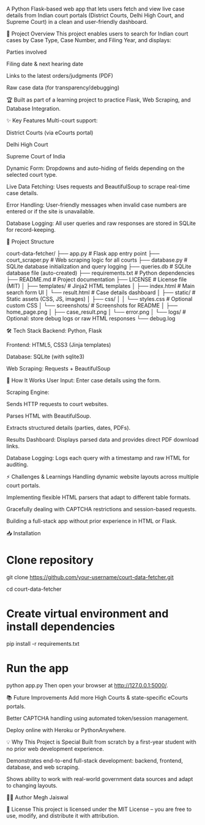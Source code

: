 A Python Flask-based web app that lets users fetch and view live case details from Indian court portals (District Courts, Delhi High Court, and Supreme Court) in a clean and user-friendly dashboard.

📌 Project Overview
This project enables users to search for Indian court cases by Case Type, Case Number, and Filing Year, and displays:

Parties involved

Filing date & next hearing date

Links to the latest orders/judgments (PDF)

Raw case data (for transparency/debugging)

🏆 Built as part of a learning project to practice Flask, Web Scraping, and Database Integration.

✨ Key Features
Multi-court support:

District Courts (via eCourts portal)

Delhi High Court

Supreme Court of India

Dynamic Form: Dropdowns and auto-hiding of fields depending on the selected court type.

Live Data Fetching: Uses requests and BeautifulSoup to scrape real-time case details.

Error Handling: User-friendly messages when invalid case numbers are entered or if the site is unavailable.

Database Logging: All user queries and raw responses are stored in SQLite for record-keeping.

📂 Project Structure

court-data-fetcher/
├── app.py                     # Flask app entry point
├── court_scraper.py           # Web scraping logic for all courts
├── database.py                # SQLite database initialization and query logging
├── queries.db                 # SQLite database file (auto-created)
├── requirements.txt           # Python dependencies
├── README.md                  # Project documentation
├── LICENSE                    # License file (MIT)
│
├── templates/                 # Jinja2 HTML templates
│   ├── index.html             # Main search form UI
│   └── result.html            # Case details dashboard
│
├── static/                    # Static assets (CSS, JS, images)
│   ├── css/
│   │   └── styles.css         # Optional custom CSS
│   └── screenshots/           # Screenshots for README
│       ├── home_page.png
│       ├── case_result.png
│       └── error.png
│
└── logs/                      # Optional: store debug logs or raw HTML responses
    └── debug.log


🛠️ Tech Stack
Backend: Python, Flask

Frontend: HTML5, CSS3 (Jinja templates)

Database: SQLite (with sqlite3)

Web Scraping: Requests + BeautifulSoup

🚀 How It Works
User Input: Enter case details using the form.

Scraping Engine:

Sends HTTP requests to court websites.

Parses HTML with BeautifulSoup.

Extracts structured details (parties, dates, PDFs).

Results Dashboard: Displays parsed data and provides direct PDF download links.

Database Logging: Logs each query with a timestamp and raw HTML for auditing.

⚡ Challenges & Learnings
Handling dynamic website layouts across multiple court portals.

Implementing flexible HTML parsers that adapt to different table formats.

Gracefully dealing with CAPTCHA restrictions and session-based requests.

Building a full-stack app without prior experience in HTML or Flask.

📥 Installation
# Clone repository
git clone https://github.com/your-username/court-data-fetcher.git

cd court-data-fetcher

# Create virtual environment and install dependencies
pip install -r requirements.txt

# Run the app
python app.py
Then open your browser at http://127.0.0.1:5000/.

📚 Future Improvements
Add more High Courts & state-specific eCourts portals.

Better CAPTCHA handling using automated token/session management.

Deploy online with Heroku or PythonAnywhere.

💡 Why This Project is Special
Built from scratch by a first-year student with no prior web development experience.

Demonstrates end-to-end full-stack development: backend, frontend, database, and web scraping.

Shows ability to work with real-world government data sources and adapt to changing layouts.

👨‍💻 Author
Megh Jaiswal

📜 License
This project is licensed under the MIT License – you are free to use, modify, and distribute it with attribution.

